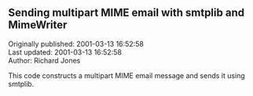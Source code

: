 ## Sending multipart MIME email with smtplib and MimeWriter  
Originally published: 2001-03-13 16:52:58  
Last updated: 2001-03-13 16:52:58  
Author: Richard Jones  
  
This code constructs a multipart MIME email message and sends it using smtplib.